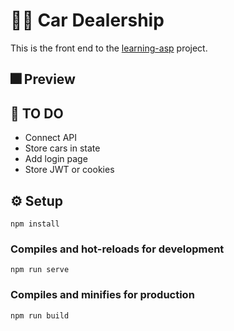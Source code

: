 # 🚗💨 Car Dealership

This is the front end to the [learning-asp](https://github.com/adamcurzon/learning-asp) project.

## 🎆 Preview

## 🤔 TO DO
- Connect API
- Store cars in state
- Add login page
- Store JWT or cookies

## ⚙️ Setup
```
npm install
```

### Compiles and hot-reloads for development
```
npm run serve
```

### Compiles and minifies for production
```
npm run build
```
